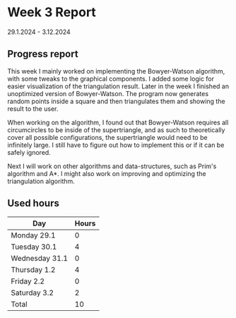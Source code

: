 # Week 3 Report

29.1.2024 - 3.12.2024

## Progress report

This week I mainly worked on implementing the Bowyer-Watson algorithm, with some tweaks to the graphical components. 
I added some logic for easier visualization of the triangulation result. 
Later in the week I finished an unoptimized version of Bowyer-Watson. The program now generates random points inside a square
and then triangulates them and showing the result to the user.

When working on the algorithm, I found out that Bowyer-Watson requires all circumcircles to be inside of the supertriangle,
and as such to theoretically cover all possible configurations, the supertriangle would need to be infinitely large.
I still have to figure out how to implement this or if it can be safely ignored.

Next I will work on other algorithms and data-structures, such as Prim's algorithm and A*. I might also work on
improving and optimizing the triangulation algorithm.

## Used hours

| Day | Hours |
|-----|-------|
| Monday 29.1   | 0 |
| Tuesday 30.1   | 4 |
| Wednesday 31.1 | 0 |
| Thursday 1.2 | 4 |
| Friday 2.2 | 0 |
| Saturday 3.2 | 2 |
| Total | 10 |

